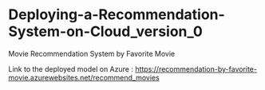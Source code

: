 # Deploying-a-Recommendation-System-on-Cloud_version_0
Movie Recommendation System by Favorite Movie

Link to the deployed model on Azure : https://recommendation-by-favorite-movie.azurewebsites.net/recommend_movies
